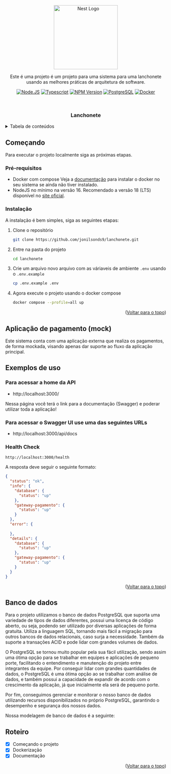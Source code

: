 <p align="center">
  <a href="http://nestjs.com/" target="blank"><img src="https://nestjs.com/img/logo-small.svg" width="200" alt="Nest Logo" /></a>
</p>

<p align="center">Este é uma projeto é um projeto para uma sistema para uma lanchonete usando as melhores práticas de arquitetura de software.</p>
  <p align="center">
    <a href="https://nodejs.org/en" target="_blank"><img src="https://img.shields.io/badge/node.js-6DA55F?style=for-the-badge&logo=node.js&logoColor=white" alt="Node.JS" /></a>
    <a href="https://www.typescriptlang.org" target="_blank"><img src="https://img.shields.io/badge/typescript-%23007ACC.svg?style=for-the-badge&logo=typescript&logoColor=white" alt="Typescript" /></a>
    <a href="https://www.npmjs.com/~nestjscore" target="_blank"><img src="https://img.shields.io/badge/NPM-%23CB3837.svg?style=for-the-badge&logo=npm&logoColor=white" alt="NPM Version" /></a>
    <a href="https://www.postgresql.org" target="_blank"><img src="https://img.shields.io/badge/postgres-%23316192.svg?style=for-the-badge&logo=postgresql&logoColor=white" alt="PostgreSQL" /></a>
    <a href="https://www.docker.com" target="_blank"><img src="https://img.shields.io/badge/docker-%230db7ed.svg?style=for-the-badge&logo=docker&logoColor=white" alt="Docker" /></a>
  </p>
</p>


<!-- TITULO DO PROJETO -->
<br />
<div align="center">
  <h3 align="center">Lanchonete</h3>
</div>



<!-- TABELA DE CONTEUDOS -->
<details>
  <summary>Tabela de conteúdos</summary>
  <ol>
    <li>
      <a href="#começando">Começando</a>
      <ul>
        <li><a href="#pré-requisitos">Pré-requisitos</a></li>
        <li><a href="#instalação">Instalação</a></li>
      </ul>
    </li>
    <li><a href="#exemplos-de-uso">Exemplos de uso</a></li>
    <li><a href="#banco-de-dados">Banco de dados</a></li>
    <li><a href="#roteiro">Roteiro</a></li>
  </ol>
</details>


<!-- COMECANDO -->
## Começando

Para executar o projeto localmente siga as próximas etapas.

### Pré-requisitos

* Docker com compose
  Veja a [documentação](https://docs.docker.com/engine/install/) para instalar o docker no seu sistema se ainda não tiver instalado.
* NodeJS no mínimo na versão 16. Recomendado a versão 18 (LTS) disponível no [site oficial](https://nodejs.org/en).

### Instalação

A instalação é bem simples, siga as seguintes etapas:

1. Clone o repositório
   ```sh
   git clone https://github.com/jonilsonds9/lanchonete.git
   ```
2. Entre na pasta do projeto
   ```sh
   cd lanchonete
   ```
3. Crie um arquivo novo arquivo com as váriaveis de ambiente `.env` usando o `.env.example`
   ```sh
   cp .env.example .env
   ```
4. Agora execute o projeto usando o docker compose
   ```sh
   docker compose --profile=all up
   ```

<p align="right">(<a href="#readme-top">Voltar para o topo</a>)</p>

<!-- Aplicação de pagamento (mock) -->
## Aplicação de pagamento (mock)

Este sistema conta com uma aplicação externa que realiza os pagamentos, de forma mockada, visando apenas dar suporte ao fluxo da aplicação principal.

<!-- EXEMPLOS DE USO -->
## Exemplos de uso

### Para acessar a home da API
- http://localhost:3000/

Nessa página você terá o link para a documentação (Swagger) e poderar utilizar toda a aplicação!

### Para acessar o Swagger UI use uma das seguintes URLs
- http://localhost:3000/api/docs

### Health Check
    http://localhost:3000/health

A resposta deve seguir o seguinte formato:

```json
{
  "status": "ok",
  "info": {
    "database": {
      "status": "up"
    },
    "gateway-pagamento": {
      "status": "up"
    }
  },
  "error": {
    
  },
  "details": {
    "database": {
      "status": "up"
    },
    "gateway-pagamento": {
      "status": "up"
    }
  }
}
```

<p align="right">(<a href="#readme-top">Voltar para o topo</a>)</p>

## Banco de dados

Para o projeto utilizamos o banco de dados PostgreSQL que suporta uma variedade de tipos de dados diferentes, possui 
uma licença de código aberto, ou seja, podendo ser utilizado por diversas aplicações de forma gratuita. Utiliza a 
linguagem SQL, tornando mais fácil a migração para outros bancos de dados relacionais, caso surja a necessidade. 
Também da suporte a transações ACID e pode lidar com grandes volumes de dados.

O PostgreSQL se tornou muito popular pela sua fácil utilização, sendo assim uma ótima opção para se trabalhar em 
equipes e aplicações de pequeno porte,  facilitando o entendimento e manutenção do projeto entre integrantes da 
equipe. Por conseguir lidar com grandes quantidades de dados, o PostgreSQL ė uma ótima opção ao se trabalhar com 
análise de dados, e também possui a capacidade de expandir de acordo com o crescimento da aplicação, já que 
inicialmente ela será de pequeno porte.

Por fim, conseguimos gerenciar e monitorar o nosso banco de dados utilizando recursos disponibilizados no próprio 
PostgreSQL, garantindo o desempenho e segurança dos nossos dados.

Nossa modelagem de banco de dados é a seguinte:

<!-- ROTEIRO -->
## Roteiro

- [x] Começando o projeto
- [x] Dockerização
- [x] Documentação

<p align="right">(<a href="#readme-top">Voltar para o topo</a>)</p>


